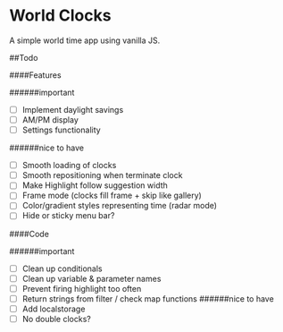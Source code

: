 # World Clocks

A simple world time app using vanilla JS.

##Todo

####Features

######important

- [ ] Implement daylight savings
- [ ] AM/PM display
- [ ] Settings functionality

######nice to have

- [ ] Smooth loading of clocks
- [ ] Smooth repositioning when terminate clock
- [ ] Make Highlight follow suggestion width
- [ ] Frame mode (clocks fill frame + skip like gallery)
- [ ] Color/gradient styles representing time (radar mode)
- [ ] Hide or sticky menu bar?

####Code

######important

- [ ] Clean up conditionals
- [ ] Clean up variable & parameter names
- [ ] Prevent firing highlight too often
- [ ] Return strings from filter / check map functions
      ######nice to have
- [ ] Add localstorage
- [ ] No double clocks?
